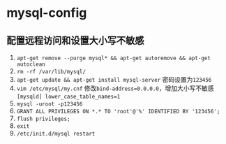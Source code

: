 # mysql-config

## 配置远程访问和设置大小写不敏感
1. `apt-get remove --purge mysql* && apt-get autoremove && apt-get autoclean`
2. `rm -rf /var/lib/mysql/`
3. `apt-get update && apt-get install mysql-server` 密码设置为`123456`
4. `vim /etc/mysql/my.cnf` 修改`bind-address=0.0.0.0`，增加大小写不敏感`[mysqld] lower_case_table_names=1`
5. `mysql -uroot -p123456`
6. `GRANT ALL PRIVILEGES ON *.* TO 'root'@'%' IDENTIFIED BY '123456';`
7. `flush privileges;`
8. `exit`
9. `/etc/init.d/mysql restart`